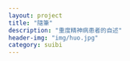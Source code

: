 ```yaml
---
layout: project
title: "隨筆"
description: "重度精神病患者的自述"
header-img: "img/huo.jpg"
category: suibi
---
```


